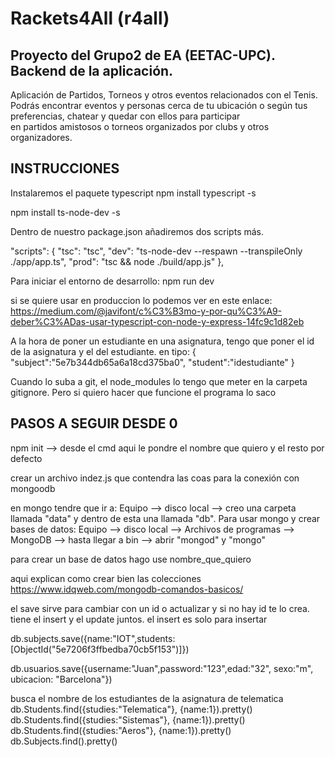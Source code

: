 # Rackets4All (r4all)  

## Proyecto del Grupo2 de EA (EETAC-UPC). Backend de la aplicación.  
Aplicación de Partidos, Torneos y otros eventos relacionados con el Tenis.  
Podrás encontrar eventos y personas cerca de tu ubicación o según tus preferencias, chatear y quedar con ellos para participar   
en partidos amistosos o torneos organizados por clubs y otros organizadores. 


## INSTRUCCIONES
Instalaremos el paquete typescript
npm install typescript -s


npm install ts-node-dev -s


Dentro de nuestro package.json añadiremos dos scripts más.

"scripts": {
    "tsc": "tsc",
    "dev": "ts-node-dev --respawn --transpileOnly ./app/app.ts",
    "prod": "tsc && node ./build/app.js"
},



Para iniciar el entorno de desarrollo:
npm run dev

si se quiere usar en produccion lo podemos ver en este enlace:
https://medium.com/@javifont/c%C3%B3mo-y-por-qu%C3%A9-deber%C3%ADas-usar-typescript-con-node-y-express-14fc9c1d82eb


A la hora de poner un estudiante en una asignatura, tengo que poner el id de la asignatura y el del estudiante. en tipo:
{
	"subject":"5e7b344db65a6a18cd375ba0",
	"student":"idestudiante"
}


Cuando lo suba a git, el node_modules lo tengo que meter en la carpeta gitignore. Pero si quiero hacer que funcione el programa lo saco


## PASOS A SEGUIR DESDE 0
npm init --> desde el cmd
aqui le pondre el nombre que quiero y el resto por defecto

crear un archivo indez.js que contendra las coas para la conexión con mongoodb

en mongo tendre que ir a:
 Equipo --> disco local --> creo una carpeta llamada "data" y dentro de esta una llamada "db".
Para usar mongo y crear bases de datos:
Equipo --> disco local --> Archivos de programas --> MongoDB --> hasta llegar a bin --> abrir "mongod" y "mongo"

para crear un base de datos hago
use nombre_que_quiero

aqui explican como crear bien las colecciones
https://www.idqweb.com/mongodb-comandos-basicos/

el save sirve para cambiar con un id o actualizar y si no hay id te lo crea. tiene el insert y el update juntos. el insert es solo para insertar

db.subjects.save({name:"IOT",students:[ObjectId("5e7206f3ffbedba70cb5f153")]})

db.usuarios.save({username:"Juan",password:"123",edad:"32", sexo:"m", ubicacion: "Barcelona"})

busca el nombre de los estudiantes de la asignatura de telematica
db.Students.find({studies:"Telematica"}, {name:1}).pretty()
db.Students.find({studies:"Sistemas"}, {name:1}).pretty()
db.Students.find({studies:"Aeros"}, {name:1}).pretty()
db.Subjects.find().pretty()
